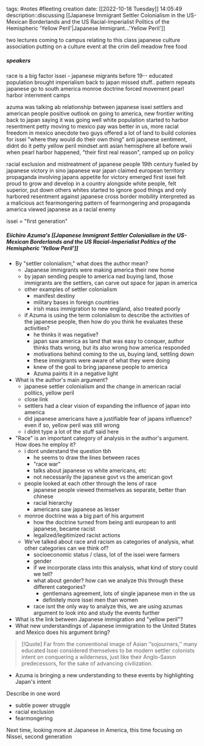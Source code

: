 tags: #notes #fleeting
creation date: [[2022-10-18 Tuesday]] 14:05:49
description::discussing [[Japanese Immigrant Settler Colonialism in the US-Mexican Borderlands and the US Racial-Imperialist Politics of the Hemispheric 'Yellow Peril'|Japanese Immigrant...'Yellow Peril']]

two lectures coming to campus relating to this class
japanese culture association putting on a culture event at the crim dell meadow
free food

##### speakers
race is a big factor
issei - japanese migrants before 19-- educated population
brought imperialism back to japan
missed stuff..
pattern repeats
japanese go to south america
monroe doctrine
forced movement
pearl harbor
internment camps

azuma was talking ab relationship between japanese issei settlers and american people
positive outlook on going to america, new frontier
writing back to japan saying it was going well
white population started to harbor resentment
petty
moving to mexico
pay was better in us, more racial freedom in mexico
anecdote two guys offered a lot of land to build colonies for issei
"where they would do their own thing"
anti japanese sentiment, didnt do it
petty
yellow peril mindset
anti asian hemisphere
all before wwii
when pearl harbor happened, "their first real reason", ramped up on policy

racial exclusion and mistreatment of japanese people
19th century
fueled by japanese victory in sino japanese war
japan claimed european territory
propaganda involving japans appetite for victory emerged
first issei felt proud to grow and develop in a country alongside white people, felt superior, put down others
whites started to ignore good things and only harbored resentment against japanese
cross border mobility
interpreted as a malicious act
fearmongering
pattern of fearmongering and propaganda
america viewed japanese as a racial enemy

issei = "first generation"

##### Eiichiro Azuma's [[Japanese Immigrant Settler Colonialism in the US-Mexican Borderlands and the US Racial-Imperialist Politics of the Hemispheric 'Yellow Peril']]
- By "settler colonialism," what does the author mean?
	- Japanese immigrants were making america their new home
	- by japan sending people to america nad buying land, those immigrants are the settlers, can carve out space for japan in america
	- other examples of settler colonialism
		- manifest destiny
		- military bases in foreign countries
		- irish mass immigration to new england, also treated poorly
	- if Azuma is using the term colonialism to describe the activities of the japanese people, then how do you think he evaluates these activities?
		- he thinks it was negative?
		- japan saw america as land that was easy to conquer, author thinks thats wrong, but its also wrong how america responded
		- motivations behind coming to the us, buying land, settling down
		- these immigrants were aware of what they were doing
		- knew of the goal to bring japanese people to america
		- Azuma paints it in a negative light
- What is the author's main argument?
	- japanese settler colonialism and the change in american racial politics, yellow peril
	- close link
	- settlers had a clear vision of expanding the influence of japan into america
	- did japanese americans have a justifiable fear of japans influence? even if so, yellow peril was still wrong
	- i didnt type a lot of the stuff said here
- "Race" is an important category of analysis in the author's argument. How does he employ it?
	- i dont understand the question tbh
		- he seems to draw the lines between races
		- "race war"
		- talks about japanese vs white americans, etc
		- not necessarily the japanese govt vs the american govt
	- people looked at each other through the lens of race
		- japanese people viewed themselves as separate, better than chinese
		- racial hierarchy
		- americans saw japanese as lesser
	- monroe doctrine was a big part of his argument
		- how the doctrine turned from being anti european to anti japanese, became racist
		- legalized/legitimized racist actions
	- We've talked about race and racism as categories of analysis, what other categories can we think of?
		- socioeconomic status / class, lot of the issei were farmers
		- gender
		- if we incorporate class into this analysis, what kind of story could we tell?
		- what about gender? how can we analyze this through these different categories?
			- gentlemans agreement, lots of single japanese men in the us
			- definitely more issei men than women
		- race isnt the only way to analyze this, we are using azumas argument to look into and study the events further
- What is the link between Japanese immigration and "yellow peril"?
- What new understandings of Japanese immigration to the United States and Mexico does his argument bring?
> [!Quote]
> Far from the conventional image of Asian ‘‘sojourners,’’ many educated Issei considered themselves to be modern settler colonists intent on conquering a wilderness, just like their Anglo-Saxon predecessors, for the sake of advancing civilization.
- Azuma is bringing a new understanding to these events by highlighting Japan's intent


Describe in one word
- subtle power struggle
- racial exclusion
- fearmongering


Next time, looking more at Japanese in America, this time focusing on Nissei, second generation